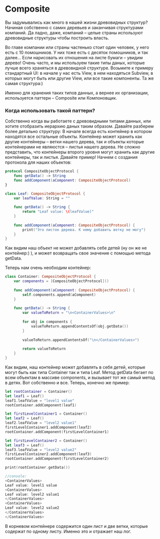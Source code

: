 # Composite

Вы задумывались как много в нашей жизни древовидных структур? Начиная собственно с самих деревьев и заканчивая структурами компаний. Да ладно, даже,  компаний – целые страны используют древовидные структуры чтобы построить власть.

Во главе компании или страны частенько стоит один человек, у него есть с 10 помошников. У них тоже есть с десяток помошников, и так далее… Если нарисовать их отношения на листе бумаги – увидим дерево!
Очень часто, и мы используем такие типы даных, которые лучше всего храняться в древовидной структуре. Возьмите к примеру стандартный UI: в начале у нас есть View, в нем находяться Subview, в которых могут быть или другие View, или все такие компоненты. Та же самая структура:)

Именно для хранения таких типов данных, а вернее их организации, используется паттерн – Composite или Компоновщик.

### **Когда использовать такой паттерн?**

Собственно когда вы работаете с древовидными типами данных, или хотите отобразить иерархию даных таким образом.
Давайте разберем более детально структуру:
В начале всегда есть контейнер в котором находятся все остальные объекты. Контейнер может хранить как другие контейнеры – ветки нашего дерева, так и объекты которые контейнерами не являюстся – листья нашего дерева. Не сложно представить, что контейнеры второго уровня могут хранить как другие контейнеры, так и листья.
Давайте пример!
Начнем с создания протокола для наших объектов:

```swift
protocol CompositeObjectProtocol {
    func getData() -> String
    func addComponent(aComponent: CompositeObjectProtocol)
}

class Leaf: CompositeObjectProtocol {
    var leafValue: String = ""
    
    func getData() -> String {
        return "Leaf value: \(leafValue)"
    }
    
    func addComponent(aComponent: CompositeObjectProtocol) {
        print("Это листок дерева. К нему добавить ветку не могу")
    }
}
```
Как видим наш объект не может добавлять себе детей (ну он же не контейнер:) ), и может возвращать свое значение с помощью метода getData.

Теперь нам очень необходим контейнер:
```swift
class Container: CompositeObjectProtocol {
    var components = [CompositeObjectProtocol]()
    
    func addComponent(aComponent: CompositeObjectProtocol) {
        self.components.append(aComponent)
    }
    
    func getData() -> String {
        var valueToReturn = "\n<ContainerValues>\n"
        
        for obj in components {
            valueToReturn.appendContentsOf(obj.getData())
        }
        
        valueToReturn.appendContentsOf("\n</ContainerValues>")
        
        return valueToReturn
    }
}
```
Как видим, наш контейнер может добавлять в себя детей, которые могут быть как типа Container так и типа Leaf. Метод getData бегает по всем объектам в массиве components, и вызывает тот же самый метод в детях. Вот собственно и все.
Теперь, конечно же пример:
```swift
let rootContainer = Container()
let leaf1 = Leaf()
leaf1.leafValue = "level1 value"
rootContainer.addComponent(leaf1)

let firstLevelContainer1 = Container()
let leaf2 = Leaf()
leaf2.leafValue = "level2 value1"
firstLevelContainer1.addComponent(leaf2)
rootContainer.addComponent(firstLevelContainer1)

let firstLevelContainer2 = Container()
let leaf3 = Leaf()
leaf3.leafValue = "level2 value2"
firstLevelContainer2.addComponent(leaf3)
rootContainer.addComponent(firstLevelContainer2)

print(rootContainer.getData())

//console:
<ContainerValues>
Leaf value: level1 value
<ContainerValues>
Leaf value: level2 value1
</ContainerValues>
<ContainerValues>
Leaf value: level2 value2
</ContainerValues>
</ContainerValues>
```
В корневом контейнере содержится один лист и две ветки, которые содержат по одному листу. Именно это и отражает наш лог.
